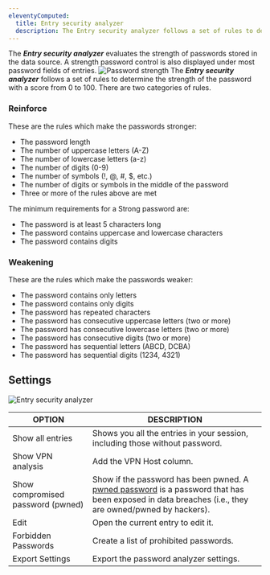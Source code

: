 ```yaml
---
eleventyComputed:
  title: Entry security analyzer
  description: The Entry security analyzer follows a set of rules to determine the strength of the password with a score from 0 to 100. There are two categories of rules.
---
```

The ***Entry security analyzer*** evaluates the strength of passwords stored in the data source. A strength password control is also displayed under most password fields of entries.
![Password strength](https://cdnweb.devolutions.net/docs/RDMW0026_2024_2.png)
The ***Entry security analyzer*** follows a set of rules to determine the strength of the password with a score from 0 to 100. There are two categories of rules.

### Reinforce
These are the rules which make the passwords stronger:

* The password length
* The number of uppercase letters (A-Z)
* The number of lowercase letters (a-z)
* The number of digits (0-9)
* The number of symbols (!, @, #, $, etc.)
* The number of digits or symbols in the middle of the password
* Three or more of the rules above are met

The minimum requirements for a Strong password are:

* The password is at least 5 characters long
* The password contains uppercase and lowercase characters
* The password contains digits

### Weakening
These are the rules which make the passwords weaker:

* The password contains only letters
* The password contains only digits
* The password has repeated characters
* The password has consecutive uppercase letters (two or more)
* The password has consecutive lowercase letters (two or more)
* The password has consecutive digits (two or more)
* The password has sequential letters (ABCD, DCBA)
* The password has sequential digits (1234, 4321)

## Settings
![Entry security analyzer](https://cdnweb.devolutions.net/docs/RDMW0025_2024_2.png)

| OPTION                            | DESCRIPTION                                                                  |
|-----------------------------------|------------------------------------------------------------------------------|
| Show all entries                  | Shows you all the entries in your session, including those without password. |
| Show VPN analysis                 | Add the VPN Host column.                                                     |
| Show compromised password (pwned) | Show if the password has been pwned. A [pwned password](/rdm/kb/rdm-windows/how-to-articles/pwned-password-check/) is a password that has been exposed in data breaches (i.e., they are owned/pwned by hackers). |
| Edit                              | Open the current entry to edit it.                                           |
| Forbidden Passwords               | Create a list of prohibited passwords.                                       |
| Export Settings                   | Export the password analyzer settings.                                       |

